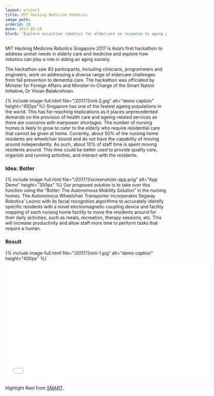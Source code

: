 ```yaml
---
layout: project
title: MIT Hacking Medicine Robotics
image_path: 
orderid: 20
date: 2017-02-10
blurb: 'Explore assistive robotics for eldercare in response to aging populations.'
---
```

<p class='sublead'>MIT Hacking Medicine Robotics Singapore 2017 is Asia’s first hackathon to address unmet needs in elderly care and medicine and explore how robotics can play a role in aiding an aging society.</p>

The hackathon saw 83 participants, including clinicians, programmers and engineers, work on addressing a diverse range of eldercare challenges from fall prevention to dementia care. The hackathon was officiated by Minister for Foreign Affairs and Minister-In-Charge of the Smart Nation Initiative, Dr Vivian Balakrishnan.
<!--more-->

 {% include image-full.html file="/2017/1/mit-2.jpg" alt="demo caption" height="450px"%}
Singapore has one of the fastest ageing populations in the world. This has far-reaching implications as it places unprecedented demands on the provision of health care and ageing-related services as there are concerns with manpower shortages. The number of nursing homes is likely to grow to cater to the elderly who require residential care that cannot be given at home. Currently, about 50% of the nursing home residents are wheelchair bound and do not have the capability of moving around independently. As such, about 10% of staff time is spent moving residents around. This time could be better used to provide quality care, organize and running activities, and interact with the residents.

### Idea: Botler
{% include image-full.html file="/2017/1/screenshots-app.png" alt="App Demo" height="350px" %}
Our proposed solution is to take over this function using the “Botler: The Autonomous Mobility Solution” in the nursing homes. The Autonomous Wheelchair Transporter incorporates Segway Robotics’ Loomo with its facial recognition algorithms to accurately identify specific residents with a novel electromagnetic coupling device and facility mapping of each nursing home facility to move the residents around for their daily activities, such as meals, recreation, therapy sessions, etc. This will increase productivity and allow staff more time to perform tasks that require a human.

### Result
{% include image-full.html file="/2017/1/mit-1.jpg" alt="demo caption" height="400px" %}

<iframe  src="//www.youtube.com/embed/VKthdoPYUdQ?rel=0&amp;showinfo=0" frameborder="0"  width="640" height="360"  webkitallowfullscreen mozallowfullscreen allowfullscreen></iframe>
<p>Highlight Reel from <a href="https://smart.mit.edu/innovation-centre/innovation-centre-highlights/mit-hacking-medicine-robotics---first-hackathon-in-asia-focused-on-social-use-of-robotics-for-eldercare">SMART</a>.</p>